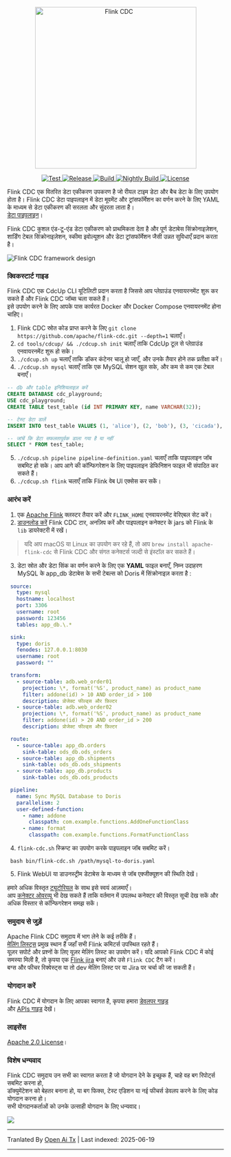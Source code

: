 <p align="center">
  <a href="https://nightlies.apache.org/flink/flink-cdc-docs-stable/"><img src="https://raw.githubusercontent.com/apache/flink-cdc/master/docs/static/fig/flinkcdc-logo.png" alt="Flink CDC" style="width: 375px;"></a>
</p>
<p align="center">
<a href="https://github.com/apache/flink-cdc/" target="_blank">
    <img src="https://img.shields.io/github/stars/apache/flink-cdc?style=social&label=Star&maxAge=2592000" alt="Test">
</a>
<a href="https://github.com/apache/flink-cdc/releases" target="_blank">
    <img src="https://img.shields.io/github/v/release/apache/flink-cdc?color=yellow" alt="Release">
</a>
<a href="https://github.com/apache/flink-cdc/actions/workflows/flink_cdc_ci.yml" target="_blank">
    <img src="https://img.shields.io/github/actions/workflow/status/apache/flink-cdc/flink_cdc_ci.yml?branch=master" alt="Build">
</a>
<a href="https://github.com/apache/flink-cdc/actions/workflows/flink_cdc_ci_nightly.yml" target="_blank">
    <img src="https://img.shields.io/github/actions/workflow/status/apache/flink-cdc/flink_cdc_ci_nightly.yml?branch=master&label=nightly" alt="Nightly Build">
</a>
<a href="https://github.com/apache/flink-cdc/tree/master/LICENSE" target="_blank">
    <img src="https://img.shields.io/static/v1?label=license&message=Apache License 2.0&color=white" alt="License">
</a>
</p>

Flink CDC एक वितरित डेटा एकीकरण उपकरण है जो रीयल टाइम डेटा और बैच डेटा के लिए उपयोग होता है। Flink CDC डेटा पाइपलाइन में डेटा मूवमेंट और ट्रांसफॉर्मेशन का वर्णन करने के लिए YAML के माध्यम से डेटा एकीकरण की सरलता और सुंदरता लाता है।  
[डेटा पाइपलाइन](https://raw.githubusercontent.com/apache/flink-cdc/master/docs/content/docs/core-concept/data-pipeline.md)।

Flink CDC कुशल एंड-टू-एंड डेटा एकीकरण को प्राथमिकता देता है और पूर्ण डेटाबेस सिंक्रोनाइज़ेशन, शार्डिंग टेबल सिंक्रोनाइज़ेशन, स्कीमा इवोल्यूशन और डेटा ट्रांसफॉर्मेशन जैसी उन्नत सुविधाएँ प्रदान करता है।

![Flink CDC framework design](https://raw.githubusercontent.com/apache/flink-cdc/master/docs/static/fig/architecture.png)

### क्विकस्टार्ट गाइड

Flink CDC एक CdcUp CLI यूटिलिटी प्रदान करता है जिससे आप प्लेग्राउंड एनवायरनमेंट शुरू कर सकते हैं और Flink CDC जॉब्स चला सकते हैं।  
इसे उपयोग करने के लिए आपके पास कार्यरत Docker और Docker Compose एनवायरनमेंट होना चाहिए।

1. Flink CDC स्रोत कोड प्राप्त करने के लिए `git clone https://github.com/apache/flink-cdc.git --depth=1` चलाएँ।
2. `cd tools/cdcup/ && ./cdcup.sh init` चलाएँ ताकि CdcUp टूल से प्लेग्राउंड एनवायरनमेंट शुरू हो सके।
3. `./cdcup.sh up` चलाएँ ताकि डॉकर कंटेनर चालू हो जाएँ, और उनके तैयार होने तक प्रतीक्षा करें।
4. `./cdcup.sh mysql` चलाएँ ताकि एक MySQL सेशन खुल सके, और कम से कम एक टेबल बनाएँ।

```sql
-- db और table इनिशियलाइज़ करें
CREATE DATABASE cdc_playground;
USE cdc_playground;
CREATE TABLE test_table (id INT PRIMARY KEY, name VARCHAR(32));

-- टेस्ट डेटा डालें
INSERT INTO test_table VALUES (1, 'alice'), (2, 'bob'), (3, 'cicada'), (4, 'derrida');

-- जांचें कि डेटा सफलतापूर्वक डाला गया है या नहीं
SELECT * FROM test_table;
```

5. `./cdcup.sh pipeline pipeline-definition.yaml` चलाएँ ताकि पाइपलाइन जॉब सबमिट हो सके। आप आगे की कॉन्फिगरेशन के लिए पाइपलाइन डेफिनिशन फाइल भी संपादित कर सकते हैं।
6. `./cdcup.sh flink` चलाएँ ताकि Flink वेब UI एक्सेस कर सकें।

### आरंभ करें

1. एक [Apache Flink](https://nightlies.apache.org/flink/flink-docs-master/docs/try-flink/local_installation/#starting-and-stopping-a-local-cluster) क्लस्टर तैयार करें और `FLINK_HOME` एनवायरनमेंट वेरिएबल सेट करें।
2. [डाउनलोड करें](https://github.com/apache/flink-cdc/releases) Flink CDC टार, अनज़िप करें और पाइपलाइन कनेक्टर के jars को Flink के `lib` डायरेक्टरी में रखें।

> यदि आप macOS या Linux का उपयोग कर रहे हैं, तो आप `brew install apache-flink-cdc` से Flink CDC और संगत कनेक्टर्स जल्दी से इंस्टॉल कर सकते हैं।

3. डेटा स्रोत और डेटा सिंक का वर्णन करने के लिए एक **YAML** फाइल बनाएँ, निम्न उदाहरण MySQL के app_db डेटाबेस के सभी टेबल्स को Doris में सिंक्रोनाइज़ करता है :
  ```yaml
   source:
     type: mysql
     hostname: localhost
     port: 3306
     username: root
     password: 123456
     tables: app_db.\.*

   sink:
     type: doris
     fenodes: 127.0.0.1:8030
     username: root
     password: ""

   transform:
     - source-table: adb.web_order01
       projection: \*, format('%S', product_name) as product_name
       filter: addone(id) > 10 AND order_id > 100
       description: प्रोजेक्ट फील्ड्स और फ़िल्टर
     - source-table: adb.web_order02
       projection: \*, format('%S', product_name) as product_name
       filter: addone(id) > 20 AND order_id > 200
       description: प्रोजेक्ट फील्ड्स और फ़िल्टर

   route:
     - source-table: app_db.orders
       sink-table: ods_db.ods_orders
     - source-table: app_db.shipments
       sink-table: ods_db.ods_shipments
     - source-table: app_db.products
       sink-table: ods_db.ods_products

   pipeline:
     name: Sync MySQL Database to Doris
     parallelism: 2
     user-defined-function:
       - name: addone
         classpath: com.example.functions.AddOneFunctionClass
       - name: format
         classpath: com.example.functions.FormatFunctionClass
  ```
4. `flink-cdc.sh` स्क्रिप्ट का उपयोग करके पाइपलाइन जॉब सबमिट करें।
 ```shell
  bash bin/flink-cdc.sh /path/mysql-to-doris.yaml
 ```
5. Flink WebUI या डाउनस्ट्रीम डेटाबेस के माध्यम से जॉब एक्जीक्यूशन की स्थिति देखें।

हमारे अधिक विस्तृत [ट्यूटोरियल](https://raw.githubusercontent.com/apache/flink-cdc/master/docs/content/docs/get-started/quickstart/mysql-to-doris.md) के साथ इसे स्वयं आज़माएँ।  
आप [कनेक्टर ओवरव्यू](https://raw.githubusercontent.com/apache/flink-cdc/master/docs/content/docs/connectors/pipeline-connectors/overview.md) भी देख सकते हैं ताकि वर्तमान में उपलब्ध कनेक्टर की विस्तृत सूची देख सकें और अधिक विस्तार से कॉन्फिगरेशन समझ सकें।

### समुदाय से जुड़ें

Apache Flink CDC समुदाय में भाग लेने के कई तरीके हैं।  
[मेलिंग लिस्ट्स](https://flink.apache.org/what-is-flink/community/#mailing-lists) प्रमुख स्थान हैं जहाँ सभी Flink कमिटर्स उपस्थित रहते हैं।  
यूज़र सपोर्ट और प्रश्नों के लिए यूज़र मेलिंग लिस्ट का उपयोग करें। यदि आपको Flink CDC में कोई समस्या मिली है, तो कृपया एक [Flink jira](https://issues.apache.org/jira/projects/FLINK/summary) बनाएं और उसे `Flink CDC` टैग करें।  
बग्स और फीचर रिक्वेस्ट्स या तो dev मेलिंग लिस्ट पर या Jira पर चर्चा की जा सकती हैं।

### योगदान करें

Flink CDC में योगदान के लिए आपका स्वागत है, कृपया हमारा [डेवलपर गाइड](https://raw.githubusercontent.com/apache/flink-cdc/master/docs/content/docs/developer-guide/contribute-to-flink-cdc.md)  
और [APIs गाइड](https://raw.githubusercontent.com/apache/flink-cdc/master/docs/content/docs/developer-guide/understand-flink-cdc-api.md) देखें।

### लाइसेंस

[Apache 2.0 License](https://raw.githubusercontent.com/apache/flink-cdc/master/LICENSE)।

### विशेष धन्यवाद

Flink CDC समुदाय उन सभी का स्वागत करता है जो योगदान देने के इच्छुक हैं, चाहे वह बग रिपोर्ट्स सबमिट करना हो,  
डॉक्युमेंटेशन को बेहतर बनाना हो, या बग फिक्स, टेस्ट एडिशन या नई फीचर्स डेवलप करने के लिए कोड योगदान करना हो।  
सभी योगदानकर्ताओं को उनके उत्साही योगदान के लिए धन्यवाद।

<a href="https://github.com/apache/flink-cdc/graphs/contributors">
  <img src="https://contrib.rocks/image?repo=apache/flink-cdc"/>
</a>


---

Tranlated By [Open Ai Tx](https://github.com/OpenAiTx/OpenAiTx) | Last indexed: 2025-06-19

---
